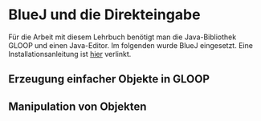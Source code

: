 # BlueJ und die Direkteingabe
Für die Arbeit mit diesem Lehrbuch benötigt man die Java-Bibliothek GLOOP und einen Java-Editor. Im folgenden wurde BlueJ eingesetzt. Eine Installationsanleitung ist [hier](http://www.schulentwicklung.nrw.de/cms/programmierung-mit-gloop/installation/index.html "Installationsanleitung") verlinkt.

## Erzeugung einfacher Objekte in GLOOP


## Manipulation von Objekten